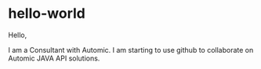 # hello-world

Hello,

I am a Consultant with Automic.  I am starting to use github to collaborate on Automic JAVA API solutions.
